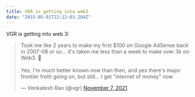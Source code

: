 ```yaml
---
title: VGR is getting into web3
date: "2015-05-01T22:12:03.284Z"
---
```

VGR is getting into web 3:

<blockquote class="twitter-tweet" data-theme="dark"><p lang="en" dir="ltr">Took me like 2 years to make my first $100 on Google AdSense back in 2007-08 or so... it&#39;s taken me less than a week to make over 3k on Web3. 🤯<br><br>Yes, I&#39;m much better known now than then, and yes there&#39;s major frontier froth going on, but still... I get &quot;internet of money&quot; now</p>&mdash; Venkatesh Rao (@vgr) <a href="https://twitter.com/vgr/status/1457196416355291140?ref_src=twsrc%5Etfw">November 7, 2021</a></blockquote>